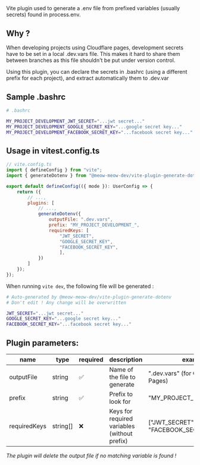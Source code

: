 ##

Vite plugin used to generate a .env file from prefixed variables (usually secrets) found in process.env.

## Why ?

When developing projects using Cloudflare pages, development secrets have to be set in a local .dev.vars file. This makes it hard to share them between branches as this file shouldn't be put under version control.

Using this plugin, you can declare the secrets in .bashrc (using a different prefix for each project), and extract automatically them to .dev.var

## Sample .bashrc

```bash
# .bashrc

MY_PROJECT_DEVELOPMENT_JWT_SECRET="...jwt secret..."
MY_PROJECT_DEVELOPMENT_GOOGLE_SECRET_KEY="...google secret key..."
MY_PROJECT_DEVELOPMENT_FACEBOOK_SECRET_KEY="...facebook secret key..."
```

## Usage in vitest.config.ts

```js
// vite.config.ts
import { defineConfig } from "vite";
import { generateDotenv } from "@meow-meow-dev/vite-plugin-generate-dotenv"

export default defineConfig(({ mode }): UserConfig => {
    return ({
        // ...,
        plugins: [
            // ...,
            generateDotenv({
                outputFile: ".dev.vars",
                prefix: "MY_PROJECT_DEVELOPMENT_",
                requiredKeys: [
                    "JWT_SECRET",
                    "GOOGLE_SECRET_KEY",
                    "FACEBOOK_SECRET_KEY",
                    ],
            })
        ]
    });
});
```

When running `vite dev`, the following file will be generated :

```bash
# Auto-generated by @meow-meow-dev/vite-plugin-generate-dotenv
# Don't edit ! Any change will be overwritten

JWT_SECRET="...jwt secret..."
GOOGLE_SECRET_KEY="...google secret key..."
FACEBOOK_SECRET_KEY="...facebook secret key..."
```

## Plugin parameters:

| name         | type     | required | description                                  | example                               |
| ------------ | -------- | -------- | -------------------------------------------- | ------------------------------------- |
| outputFile   | string   | ✅       | Name of the file to generate                 | ".dev.vars" (for Cloudflare Pages)    |
| prefix       | string   | ✅       | Prefix to look for                           | "MY_PROJECT_DEVELOPMENT"              |
| requiredKeys | string[] | ❌       | Keys for required variables (without prefix) | ["JWT_SECRET", "FACEBOOK_SECRET_KEY"] |

_The plugin will delete the output file if no matching variable is found !_
